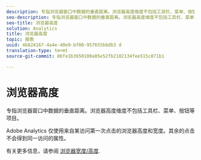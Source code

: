 ```yaml
---
description: 专指浏览器窗口中数据的垂直距离。浏览器高度维度不包括工具栏、菜单、按钮等项目。
seo-description: 专指浏览器窗口中数据的垂直距离。浏览器高度维度不包括工具栏、菜单、按钮等项目。
seo-title: 浏览器高度
solution: Analytics
title: 浏览器高度
topic: 报表
uuid: 4b824167-4a4e-40e9-bf00-957655bbdb3 d
translation-type: tm+mt
source-git-commit: 86fe1b3650100a05e52fb2102134fee515c871b1

---
```



# 浏览器高度

专指浏览器窗口中数据的垂直距离。浏览器高度维度不包括工具栏、菜单、按钮等项目。

Adobe Analytics 仅使用来自某访问第一次点击的浏览器高度和宽度。其余的点击不会得到同一访问的属性。

有关更多信息，请参阅 [浏览器宽度/高度](../../../components/c-variables/dimensionslist/browser-width.md#concept_5354E211256B40C1B47599FCC48ABA18).
